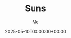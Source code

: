 ---
title: "Suns"
date: 2025-05-10T00:00:00+00:00
tags: ["中文"]
categories: ["life"]
author: "Me"
hiddenInHomeList: true
# cover:
#     image: "<image path/url>"
#     alt: "<alt text>"
#     caption: "<text>"
---